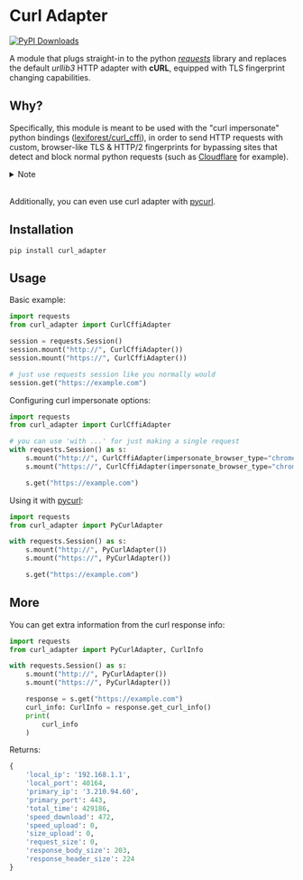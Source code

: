 # Curl Adapter
[![PyPI Downloads](https://static.pepy.tech/badge/curl-adapter/month)](https://pepy.tech/projects/curl-adapter)

A module that plugs straight-in to the python *[requests](https://github.com/psf/requests)* library and replaces the default *urllib3* HTTP adapter with **cURL**,  equipped with TLS fingerprint changing capabilities.

## Why?

Specifically, this module is meant to be used with the "curl impersonate" python bindings ([lexiforest/curl_cffi](https://github.com/lexiforest/curl_cffi)), in order to send HTTP requests with custom, browser-like TLS & HTTP/2 fingerprints for bypassing sites that detect and block normal python requests (such as [Cloudflare](https://www.nstbrowser.io/en/blog/how-does-cloudflare-detect-bots) for example).

<details>
  <summary>Note</summary>
Even though <i><a href="https://github.com/lexiforest/curl_cffi">curl_cffi</a></i> already has an API that *mimicks* the <i>requests</i>  library, it comes with some compatibility issues (e.g. response.raw not available, response.history, differences in headers, cookies, json, etc.).
<br><br>
    With curl adapter, instead of copying and mimicking the <i>requests</i> library API, the low level HTTP adapter is changed with a custom crafted one, and everything else is exactly the same (even the exceptions are mapped). 
<br><br>
With a single switch you can enable/disable curl for your requests, without needing to worry about changing the way you normally work with requests.
<br><br>
Though, if you're looking for async support or websockets, you should definitely checkout the <i>curl_cffi</i> instead, since by default, the requests library is only sync.
</details>
<br>

Additionally, you can even use curl adapter with [pycurl](https://github.com/pycurl/pycurl). 

## Installation
`pip install curl_adapter`

## Usage
Basic example:
```python
import requests
from curl_adapter import CurlCffiAdapter

session = requests.Session()
session.mount("http://", CurlCffiAdapter())
session.mount("https://", CurlCffiAdapter())

# just use requests session like you normally would
session.get("https://example.com")
```

Configuring curl impersonate options:

```python
import requests
from curl_adapter import CurlCffiAdapter

# you can use 'with ...' for just making a single request
with requests.Session() as s:
    s.mount("http://", CurlCffiAdapter(impersonate_browser_type="chrome"))
    s.mount("https://", CurlCffiAdapter(impersonate_browser_type="chrome"))

    s.get("https://example.com")
```

Using it with [pycurl](https://github.com/pycurl/pycurl):

```python
import requests
from curl_adapter import PyCurlAdapter

with requests.Session() as s:
    s.mount("http://", PyCurlAdapter())
    s.mount("https://", PyCurlAdapter())

    s.get("https://example.com")
```

## More
You can get extra information from the curl response info:
```python
import requests
from curl_adapter import PyCurlAdapter, CurlInfo

with requests.Session() as s:
    s.mount("http://", PyCurlAdapter())
    s.mount("https://", PyCurlAdapter())

    response = s.get("https://example.com")
    curl_info: CurlInfo = response.get_curl_info()
    print(
        curl_info
    )
```

Returns:
```python
{
    'local_ip': '192.168.1.1', 
    'local_port': 40164,
    'primary_ip': '3.210.94.60', 
    'primary_port': 443, 
    'total_time': 429186, 
    'speed_download': 472, 
    'speed_upload': 0, 
    'size_upload': 0, 
    'request_size': 0, 
    'response_body_size': 203, 
    'response_header_size': 224
}
```